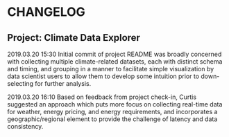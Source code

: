 # CHANGELOG

## Project: Climate Data Explorer

2019.03.20  15:30
Initial commit of project README was broadly concerned with collecting multiple 
climate-related datasets, each with distinct schema and timing, and grouping in
a manner to facilitate simple visualization by data scientist users to allow
them to develop some intuition prior to down-selecting for further analysis.  

2019.03.20  16:10
Based on feedback from project check-in, Curtis suggested an approach which 
puts more focus on collecting real-time data for weather, energy pricing, and
energy requirements, and incorporates a geographic/regional element to provide
the challenge of latency and data consistency.  


